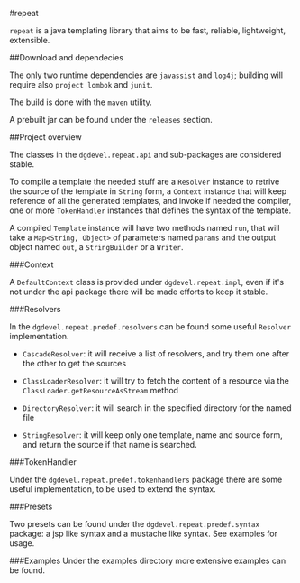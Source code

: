 #repeat

`repeat` is a java templating library that aims to be fast, reliable, lightweight, extensible.

##Download and dependecies

The only two runtime dependencies are `javassist` and `log4j`; building will require also `project lombok` and `junit`.

The build is done with the `maven` utility.

A prebuilt jar can be found under the `releases` section.

##Project overview

The classes in the `dgdevel.repeat.api` and sub-packages are considered stable.

To compile a template the needed stuff are a `Resolver` instance to retrive the source of the template in `String` form, a `Context` instance that will keep reference of all the generated templates, and invoke if needed the compiler, one or more `TokenHandler` instances that defines the syntax of the template.

A compiled `Template` instance will have two methods named `run`, that will take a `Map<String, Object>` of parameters named `params` and the output object named `out`, a `StringBuilder` or a `Writer`.

###Context

A `DefaultContext` class is provided under `dgdevel.repeat.impl`, even if it's not under the api package there will be made efforts to keep it stable.

###Resolvers

In the `dgdevel.repeat.predef.resolvers` can be found some useful `Resolver` implementation.

- `CascadeResolver`: it will receive a list of resolvers, and try them one after the other to get the sources

- `ClassLoaderResolver`: it will try to fetch the content of a resource via the `ClassLoader.getResourceAsStream` method

- `DirectoryResolver`: it will search in the specified directory for the named file

- `StringResolver`: it will keep only one template, name and source form, and return the source if that name is searched.

###TokenHandler

Under the `dgdevel.repeat.predef.tokenhandlers` package there are some useful implementation, to be used to extend the syntax.

###Presets

Two presets can be found under the `dgdevel.repeat.predef.syntax` package: a jsp like syntax and a mustache like syntax. See examples for usage.

###Examples
Under the examples directory more extensive examples can be found.
